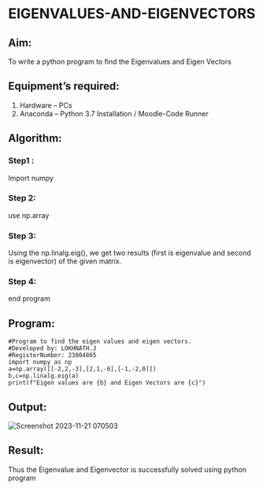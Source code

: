 # EIGENVALUES-AND-EIGENVECTORS
## Aim:
To write a python program to find the Eigenvalues and Eigen Vectors
## Equipment’s required:
1. 	Hardware – PCs
2. 	Anaconda – Python 3.7 Installation / Moodle-Code Runner
## Algorithm:
### Step1 : 
Import numpy
### Step 2: 
use np.array
### Step 3:
Using the np.linalg.eig(),  we get two results (first is eigenvalue and second is eigenvector) of the given matrix.
### Step 4: 
end program 
## Program:
```
#Program to find the eigen values and eigen vectors.
#Developed by: LOKHNATH.J
#RegisterNumber: 23004865
import numpy as np
a=np.array([[-2,2,-3],[2,1,-6],[-1,-2,0]])
b,c=np.linalg.eig(a)
print(f"Eigen values are {b} and Eigen Vectors are {c}")
```
## Output:
![Screenshot 2023-11-21 070503](https://github.com/Lokhnath10/EIGENVALUES-AND-EIGENVECTORS/assets/138969918/e295914c-1317-4508-89a3-1df09dfec576)


## Result:
Thus the Eigenvalue and Eigenvector is successfully solved using python program
